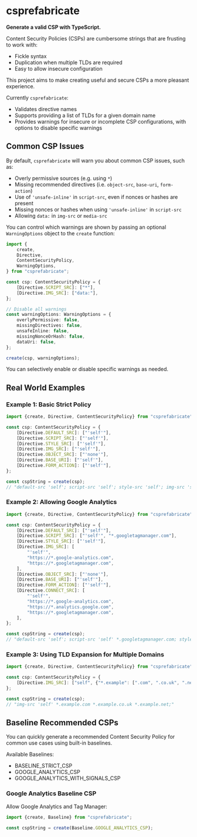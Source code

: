 # csprefabricate

**Generate a valid CSP with TypeScript.**

Content Security Policies (CSPs) are cumbersome strings that are frusting to work with:

- Fickle syntax
- Duplication when multiple TLDs are required
- Easy to allow insecure configuration

This project aims to make creating useful and secure CSPs a more pleasant experience.

Currently `csprefabricate`:

- Validates directive names
- Supports providing a list of TLDs for a given domain name
- Provides warnings for insecure or incomplete CSP configurations, with options to disable specific warnings

## Common CSP Issues

By default, `csprefabricate` will warn you about common CSP issues, such as:

- Overly permissive sources (e.g. using `*`)
- Missing recommended directives (i.e. `object-src`, `base-uri`, `form-action`)
- Use of `'unsafe-inline'` in `script-src`, even if nonces or hashes are present
- Missing nonces or hashes when using `'unsafe-inline'` in `script-src`
- Allowing `data:` in `img-src` or `media-src`

You can control which warnings are shown by passing an optional `WarningOptions` object to the `create` function:

```typescript
import {
    create,
    Directive,
    ContentSecurityPolicy,
    WarningOptions,
} from "csprefabricate";

const csp: ContentSecurityPolicy = {
    [Directive.SCRIPT_SRC]: ["*"],
    [Directive.IMG_SRC]: ["data:"],
};

// Disable all warnings
const warningOptions: WarningOptions = {
    overlyPermissive: false,
    missingDirectives: false,
    unsafeInline: false,
    missingNonceOrHash: false,
    dataUri: false,
};

create(csp, warningOptions);
```

You can selectively enable or disable specific warnings as needed.

## Real World Examples

### Example 1: Basic Strict Policy

```typescript
import {create, Directive, ContentSecurityPolicy} from "csprefabricate";

const csp: ContentSecurityPolicy = {
    [Directive.DEFAULT_SRC]: ["'self'"],
    [Directive.SCRIPT_SRC]: ["'self'"],
    [Directive.STYLE_SRC]: ["'self'"],
    [Directive.IMG_SRC]: ["'self'"],
    [Directive.OBJECT_SRC]: ["'none'"],
    [Directive.BASE_URI]: ["'self'"],
    [Directive.FORM_ACTION]: ["'self'"],
};

const cspString = create(csp);
// "default-src 'self'; script-src 'self'; style-src 'self'; img-src 'self'; object-src 'none'; base-uri 'self'; form-action 'self';"
```

### Example 2: Allowing Google Analytics

```typescript
import {create, Directive, ContentSecurityPolicy} from "csprefabricate";

const csp: ContentSecurityPolicy = {
    [Directive.DEFAULT_SRC]: ["'self'"],
    [Directive.SCRIPT_SRC]: ["'self'", "*.googletagmanager.com"],
    [Directive.STYLE_SRC]: ["'self'"],
    [Directive.IMG_SRC]: [
        "'self'",
        "https://*.google-analytics.com",
        "https://*.googletagmanager.com",
    ],
    [Directive.OBJECT_SRC]: ["'none'"],
    [Directive.BASE_URI]: ["'self'"],
    [Directive.FORM_ACTION]: ["'self'"],
    [Directive.CONNECT_SRC]: [
        "'self'",
        "https://*.google-analytics.com",
        "https://*.analytics.google.com",
        "https://*.googletagmanager.com",
    ],
};

const cspString = create(csp);
// "default-src 'self'; script-src 'self' *.googletagmanager.com; style-src 'self'; img-src 'self' https://*.google-analytics.com https://*.googletagmanager.com; object-src 'none'; base-uri 'self'; form-action 'self'; connect-src 'self' https://*.google-analytics.com https://*.analytics.google.com https://*.googletagmanager.com;"
```

### Example 3: Using TLD Expansion for Multiple Domains

```typescript
import {create, Directive, ContentSecurityPolicy} from "csprefabricate";

const csp: ContentSecurityPolicy = {
    [Directive.IMG_SRC]: ["self", {"*.example": [".com", ".co.uk", ".net"]}],
};

const cspString = create(csp);
// "img-src 'self' *.example.com *.example.co.uk *.example.net;"
```

## Baseline Recommended CSPs

You can quickly generate a recommended Content Security Policy for common use cases using built-in baselines.

Available Baselines:

- BASELINE_STRICT_CSP
- GOOGLE_ANALYTICS_CSP
- GOOGLE_ANALYTICS_WITH_SIGNALS_CSP

### Google Analytics Baseline CSP

Allow Google Analytics and Tag Manager:

```typescript
import {create, Baseline} from "csprefabricate";

const cspString = create(Baseline.GOOGLE_ANALYTICS_CSP);
```

